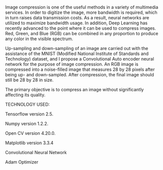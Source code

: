 Image compression is one of the useful methods in a variety of multimedia services. In order to digitize the image, more bandwidth is required, which in turn raises data transmission costs. As a result, neural networks are utilized to maximize bandwidth usage. In addition, Deep Learning has recently advanced to the point where it can be used to compress images. Red, Green, and Blue (RGB) can be combined in any proportion to produce any color in the visible spectrum.

Up-sampling and down-sampling of an image are carried out with the assistance of the MNIST (Modified National Institute of Standards and Technology) dataset, and I propose a Convolutional Auto encoder neural network for the purpose of image compression. An RGB image is compressed into a noise-filled image that measures 28 by 28 pixels after being up- and down-sampled. After compression, the final image should still be 28 by 28 in size.

The primary objective is to compress an image without significantly affecting its quality.

TECHNOLOGY USED:

Tensorflow version 2.5.

Numpy version 1.2.2.

Open CV version 4.20.0.

Matplotlib version 3.3.4

Convolutional Neural Network

Adam Optimizer
